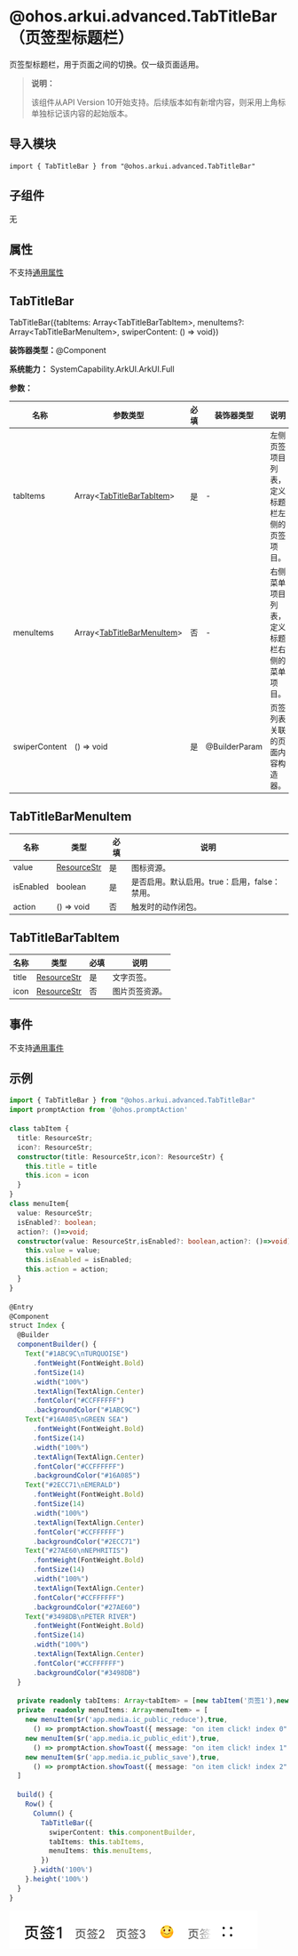 # @ohos.arkui.advanced.TabTitleBar（页签型标题栏）


页签型标题栏，用于页面之间的切换。仅一级页面适用。


> **说明：**
>
> 该组件从API Version 10开始支持。后续版本如有新增内容，则采用上角标单独标记该内容的起始版本。


## 导入模块

```
import { TabTitleBar } from "@ohos.arkui.advanced.TabTitleBar"
```


## 子组件

无

## 属性
不支持[通用属性](ts-universal-attributes-size.md)


## TabTitleBar

TabTitleBar({tabItems: Array&lt;TabTitleBarTabItem&gt;, menuItems?: Array&lt;TabTitleBarMenuItem&gt;, swiperContent: () =&gt; void})

**装饰器类型：**\@Component

**系统能力：** SystemCapability.ArkUI.ArkUI.Full

**参数：**

| 名称 | 参数类型 | 必填 | 装饰器类型 | 说明 | 
| -------- | -------- | -------- | -------- | -------- |
| tabItems | Array&lt;[TabTitleBarTabItem](#tabtitlebartabitem)&gt; | 是 | - | 左侧页签项目列表，定义标题栏左侧的页签项目。 | 
| menuItems | Array&lt;[TabTitleBarMenuItem](#tabtitlebarmenuitem)&gt; | 否 | - | 右侧菜单项目列表，定义标题栏右侧的菜单项目。 | 
| swiperContent | ()&nbsp;=&gt;&nbsp;void | 是 | \@BuilderParam | 页签列表关联的页面内容构造器。 | 


## TabTitleBarMenuItem

| 名称 | 类型 | 必填 | 说明 | 
| -------- | -------- | -------- | -------- |
| value | [ResourceStr](ts-types.md#resourcestr) | 是 | 图标资源。 | 
| isEnabled | boolean | 是 | 是否启用。默认启用。true：启用，false：禁用。 | 
| action | ()&nbsp;=&gt;&nbsp;void | 否 | 触发时的动作闭包。 | 


## TabTitleBarTabItem

| 名称 | 类型 | 必填 | 说明 | 
| -------- | -------- | -------- | -------- |
| title | [ResourceStr](ts-types.md#resourcestr) | 是 | 文字页签。 | 
| icon | [ResourceStr](ts-types.md#resourcestr) | 否 | 图片页签资源。 | 


## 事件
不支持[通用事件](ts-universal-events-click.md)

## 示例

```ts
import { TabTitleBar } from "@ohos.arkui.advanced.TabTitleBar"
import promptAction from '@ohos.promptAction'

class tabItem {
  title: ResourceStr;
  icon?: ResourceStr;
  constructor(title: ResourceStr,icon?: ResourceStr) {
    this.title = title
    this.icon = icon
  }
}
class menuItem{
  value: ResourceStr;
  isEnabled?: boolean;
  action?: ()=>void;
  constructor(value: ResourceStr,isEnabled?: boolean,action?: ()=>void) {
    this.value = value;
    this.isEnabled = isEnabled;
    this.action = action;
  }
}

@Entry
@Component
struct Index {
  @Builder
  componentBuilder() {
    Text("#1ABC9C\nTURQUOISE")
      .fontWeight(FontWeight.Bold)
      .fontSize(14)
      .width("100%")
      .textAlign(TextAlign.Center)
      .fontColor("#CCFFFFFF")
      .backgroundColor("#1ABC9C")
    Text("#16A085\nGREEN SEA")
      .fontWeight(FontWeight.Bold)
      .fontSize(14)
      .width("100%")
      .textAlign(TextAlign.Center)
      .fontColor("#CCFFFFFF")
      .backgroundColor("#16A085")
    Text("#2ECC71\nEMERALD")
      .fontWeight(FontWeight.Bold)
      .fontSize(14)
      .width("100%")
      .textAlign(TextAlign.Center)
      .fontColor("#CCFFFFFF")
      .backgroundColor("#2ECC71")
    Text("#27AE60\nNEPHRITIS")
      .fontWeight(FontWeight.Bold)
      .fontSize(14)
      .width("100%")
      .textAlign(TextAlign.Center)
      .fontColor("#CCFFFFFF")
      .backgroundColor("#27AE60")
    Text("#3498DB\nPETER RIVER")
      .fontWeight(FontWeight.Bold)
      .fontSize(14)
      .width("100%")
      .textAlign(TextAlign.Center)
      .fontColor("#CCFFFFFF")
      .backgroundColor("#3498DB")
  }

  private readonly tabItems: Array<tabItem> = [new tabItem('页签1'),new tabItem('页签2'),new tabItem('页签3'),new tabItem("Happy",$r('app.media.emoji_happy')),new tabItem('页签4')]
  private  readonly menuItems: Array<menuItem> = [
    new menuItem($r('app.media.ic_public_reduce'),true,
      () => promptAction.showToast({ message: "on item click! index 0" })),
    new menuItem($r('app.media.ic_public_edit'),true,
      () => promptAction.showToast({ message: "on item click! index 1" })),
    new menuItem($r('app.media.ic_public_save'),true,
      () => promptAction.showToast({ message: "on item click! index 2" }))
  ]

  build() {
    Row() {
      Column() {
        TabTitleBar({
          swiperContent: this.componentBuilder,
          tabItems: this.tabItems,
          menuItems: this.menuItems,
        })
      }.width('100%')
    }.height('100%')
  }
}
```

![zh-cn_image_0000001616916278](figures/zh-cn_image_0000001616916278.png)
